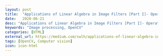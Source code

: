 ```yaml
---
layout: post
title:  "Applications of Linear Algebra in Image Filters [Part I]- Operations"
date:   2020-06-21
desc: "Applications of Linear Algebra in Image Filters [Part I]- Operations"
keywords: "Image processing, OpenCV"
categories: [HTML]
external_url: https://medium.com/swlh/applications-of-linear-algebra-in-image-filters-part-i-operations-aeb64f236845?source=friends_link&sk=ea644a61b252d13825f520e99db14a67
tags: [OpenCV, Computer vision]
icon: icon-html
---
```

